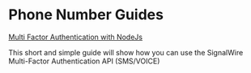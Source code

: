 # Phone Number Guides

[Multi Factor Authentication with NodeJs](https://developer.signalwire.com/apis/docs/multi-factor-authentication-2)

This short and simple guide will show how you can use the SignalWire Multi-Factor Authentication API (SMS/VOICE) 
